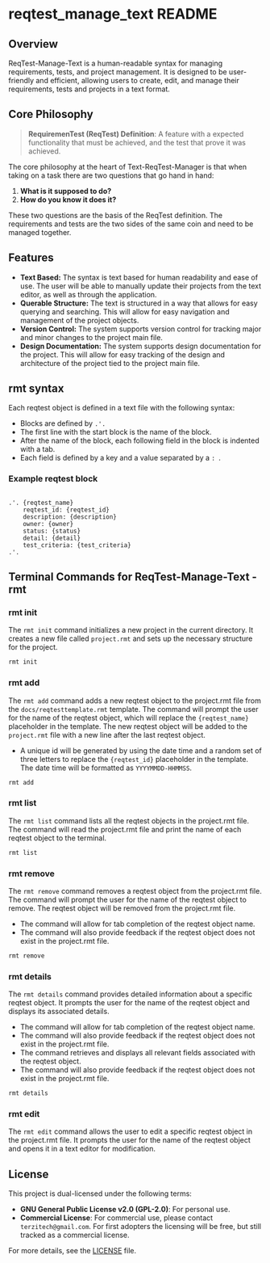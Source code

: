 # reqtest_manage_text README

## Overview
ReqTest-Manage-Text is a human-readable syntax for managing requirements, tests, and project management. It is designed to be user-friendly and efficient, allowing users to create, edit, and manage their requirements, tests and projects in a text format. 

## Core Philosophy

> **RequiremenTest (ReqTest) Definition**: A feature with a expected functionality that must be achieved, and the test that prove it was achieved.

The core philosophy at the heart of Text-ReqTest-Manager is that when taking on a task there are two questions that go hand in hand:
1. **What is it supposed to do?**
2. **How do you know it does it?**

These two questions are the basis of the ReqTest definition. The requirements and tests are the two sides of the same coin and need to be managed together.


## Features
- **Text Based:** The syntax is text based for human readability and ease of use. The user will be able to manually update their projects from the text editor, as well as through the application.
- **Querable Structure:** The text is structured in a way that allows for easy querying and searching. This will allow for easy navigation and management of the project objects.
- **Version Control:** The system supports version control for tracking major and minor changes to the project main file. 
- **Design Documentation:** The system supports design documentation for the project. This will allow for easy tracking of the design and architecture of the project tied to the project main file.

## rmt syntax

Each reqtest object is defined in a text file with the following syntax:

- Blocks are defined by `.'.`
- The first line with the start block is the name of the block.
- After the name of the block, each following field in the block is indented with a tab.
- Each field is defined by a key and a value separated by a `: `.

### Example reqtest block
```plaintext

.'. {reqtest_name}
    reqtest_id: {reqtest_id} 
    description: {description}
    owner: {owner}
    status: {status}
    detail: {detail}
    test_criteria: {test_criteria}
.'.
```

## Terminal Commands for ReqTest-Manage-Text - rmt

### rmt init
The `rmt init` command initializes a new project in the current directory. It creates a new file called `project.rmt` and sets up the necessary structure for the project.

```bash
rmt init
```

### rmt add
The `rmt add` command adds a new reqtest object to the project.rmt file from the `docs/reqtesttemplate.rmt` template. The command will prompt the user for the name of the reqtest object, which will replace the `{reqtest_name}` placeholder in the template. The new reqtest object will be added to the `project.rmt` file with a new line after the last reqtest object. 
 - A unique id will be generated by using the date time and a random set of three letters to replace the `{reqtest_id}` placeholder in the template. The date time will be formatted as `YYYYMMDD-HHMMSS`.

```bash
rmt add
```

### rmt list
The `rmt list` command lists all the reqtest objects in the project.rmt file. The command will read the project.rmt file and print the name of each reqtest object to the terminal.

```bash
rmt list
```

### rmt remove

The `rmt remove` command removes a reqtest object from the project.rmt file. The command will prompt the user for the name of the reqtest object to remove. The reqtest object will be removed from the project.rmt file.
- The command will allow for tab completion of the reqtest object name. 
- The command will also provide feedback if the reqtest object does not exist in the project.rmt file.


```bash
rmt remove
```

### rmt details

The `rmt details` command provides detailed information about a specific reqtest object. It prompts the user for the name of the reqtest object and displays its associated details.
- The command will allow for tab completion of the reqtest object name.
- The command will also provide feedback if the reqtest object does not exist in the project.rmt file.
- The command retrieves and displays all relevant fields associated with the reqtest object.
- The command will also provide feedback if the reqtest object does not exist in the project.rmt file.

```bash
rmt details
```

### rmt edit
The `rmt edit` command allows the user to edit a specific reqtest object in the project.rmt file. It prompts the user for the name of the reqtest object and opens it in a text editor for modification.

## License

This project is dual-licensed under the following terms:

- **GNU General Public License v2.0 (GPL-2.0)**: For personal use.
- **Commercial License**: For commercial use, please contact `terzitech@gmail.com`. For first adopters the licensing will be free, but still tracked as a commercial license. 

For more details, see the [LICENSE](./LICENSE) file.
